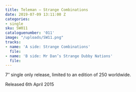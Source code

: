 ```yaml
---
title: Teleman – Strange Combinations
date: 2019-07-09 13:11:00 Z
categories:
- single
sku: SW011
cataloguenumber: '011'
image: "/uploads/SW11.png"
tracks:
- name: 'A side: Strange Combinations'
  file: 
- name: 'B side: Mr Dan’s Strange Dubby Nations'
  file: 
---
```


7″ single only release, limited to an edition of 250 worldwide.

Released 6th April 2015
